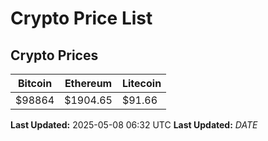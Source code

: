 # Crypto Price List

## Crypto Prices
| Bitcoin | Ethereum | Litecoin |
| ------- | -------- | -------- |
| $98864 | $1904.65 | $91.66 |
**Last Updated:** 2025-05-08 06:32 UTC
**Last Updated:** $DATE$
